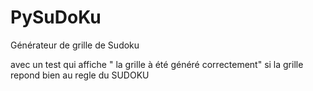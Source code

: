 # PySuDoKu

Générateur de grille de Sudoku

avec un test qui affiche " la grille à été généré correctement" si la grille repond bien au regle du SUDOKU
